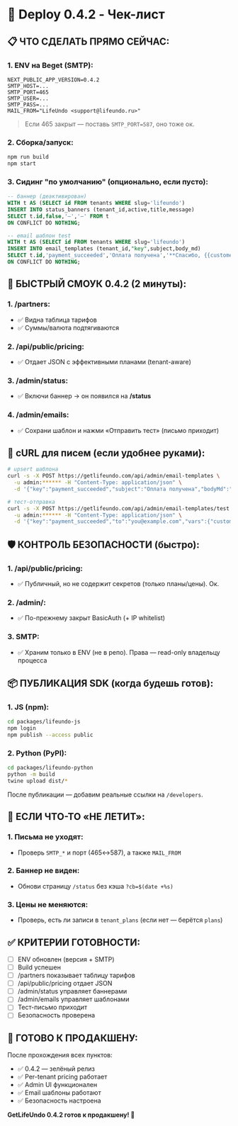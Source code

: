 # 🚀 Deploy 0.4.2 - Чек-лист

## **📋 ЧТО СДЕЛАТЬ ПРЯМО СЕЙЧАС:**

### **1. ENV на Beget (SMTP):**
```
NEXT_PUBLIC_APP_VERSION=0.4.2
SMTP_HOST=...
SMTP_PORT=465
SMTP_USER=...
SMTP_PASS=...
MAIL_FROM="LifeUndo <support@lifeundo.ru>"
```

> Если 465 закрыт — поставь `SMTP_PORT=587`, оно тоже ок.

### **2. Сборка/запуск:**
```bash
npm run build
npm start
```

### **3. Сидинг "по умолчанию" (опционально, если пусто):**
```sql
-- баннер (деактивирован)
WITH t AS (SELECT id FROM tenants WHERE slug='lifeundo')
INSERT INTO status_banners (tenant_id,active,title,message)
SELECT t.id,false,'—','—' FROM t
ON CONFLICT DO NOTHING;

-- email шаблон test
WITH t AS (SELECT id FROM tenants WHERE slug='lifeundo')
INSERT INTO email_templates (tenant_id,"key",subject,body_md)
SELECT t.id,'payment_succeeded','Оплата получена','**Спасибо, {{customer}}!** Платёж принят.' FROM t
ON CONFLICT DO NOTHING;
```

## **🧪 БЫСТРЫЙ СМОУК 0.4.2 (2 минуты):**

### **1. /partners:**
- ✅ Видна таблица тарифов
- ✅ Суммы/валюта подтягиваются

### **2. /api/public/pricing:**
- ✅ Отдает JSON с эффективными планами (tenant-aware)

### **3. /admin/status:**
- ✅ Включи баннер → он появился на **/status**

### **4. /admin/emails:**
- ✅ Сохрани шаблон и нажми «Отправить тест» (письмо приходит)

## **🔧 cURL для писем (если удобнее руками):**

```bash
# upsert шаблона
curl -s -X POST https://getlifeundo.com/api/admin/email-templates \
  -u admin:****** -H "Content-Type: application/json" \
  -d '{"key":"payment_succeeded","subject":"Оплата получена","bodyMd":"**Спасибо, {{customer}}!** Платёж принят."}'

# тест-отправка
curl -s -X POST https://getlifeundo.com/api/admin/email-templates/test \
  -u admin:****** -H "Content-Type: application/json" \
  -d '{"key":"payment_succeeded","to":"you@example.com","vars":{"customer":"Иван"}}'
```

## **🛡️ КОНТРОЛЬ БЕЗОПАСНОСТИ (быстро):**

### **1. /api/public/pricing:**
- ✅ Публичный, но не содержит секретов (только планы/цены). Ок.

### **2. /admin/:**
- ✅ По-прежнему закрыт BasicAuth (+ IP whitelist)

### **3. SMTP:**
- ✅ Храним только в ENV (не в репо). Права — read-only владельцу процесса

## **📦 ПУБЛИКАЦИЯ SDK (когда будешь готов):**

### **1. JS (npm):**
```bash
cd packages/lifeundo-js
npm login
npm publish --access public
```

### **2. Python (PyPI):**
```bash
cd packages/lifeundo-python
python -m build
twine upload dist/*
```

После публикации — добавим реальные ссылки на `/developers`.

## **🚨 ЕСЛИ ЧТО-ТО «НЕ ЛЕТИТ»:**

### **1. Письма не уходят:**
- Проверь `SMTP_*` и порт (465↔587), а также `MAIL_FROM`

### **2. Баннер не виден:**
- Обнови страницу `/status` без кэша `?cb=$(date +%s)`

### **3. Цены не меняются:**
- Проверь, есть ли записи в `tenant_plans` (если нет — берётся `plans`)

## **✅ КРИТЕРИИ ГОТОВНОСТИ:**

- [ ] ENV обновлен (версия + SMTP)
- [ ] Build успешен
- [ ] /partners показывает таблицу тарифов
- [ ] /api/public/pricing отдает JSON
- [ ] /admin/status управляет баннерами
- [ ] /admin/emails управляет шаблонами
- [ ] Тест-письмо приходит
- [ ] Безопасность проверена

## **🎯 ГОТОВО К ПРОДАКШЕНУ:**

После прохождения всех пунктов:
- ✅ 0.4.2 — зелёный релиз
- ✅ Per-tenant pricing работает
- ✅ Admin UI функционален
- ✅ Email шаблоны работают
- ✅ Безопасность настроена

**GetLifeUndo 0.4.2 готов к продакшену! 🚀**

